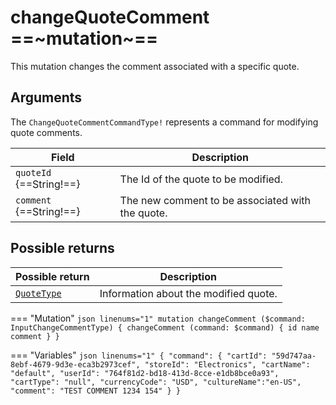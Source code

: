 # changeQuoteComment ==~mutation~==

This mutation changes the comment associated with a specific quote.

## Arguments

The `ChangeQuoteCommentCommandType!` represents a command for modifying quote comments.

| Field                        | Description                                              |
| ---------------------------- | -------------------------------------------------------- |
| `quoteId` {==String!==}      | The Id of the quote to be modified.                      |
| `comment` {==String!==}      | The new comment to be associated with the quote.         |

## Possible returns

| Possible return                                          	| Description                    	|
|---------------------------------------------------------	|-------------------------------	|
| [`QuoteType`](../objects/ChangeQuoteCommentCommandType.md)|  Information about the modified quote.  	|


=== "Mutation"
    ```json linenums="1"
    mutation changeComment ($command: InputChangeCommentType) {
        changeComment (command: $command) {
          id
          name
          comment
        }
    }
    ```

=== "Variables"
    ```json linenums="1"
    {
      "command": {
        "cartId": "59d747aa-8ebf-4679-9d3e-eca3b2973cef",
        "storeId": "Electronics",
        "cartName": "default",
        "userId": "764f81d2-bd18-413d-8cce-e1db8bce0a93",
        "cartType": "null",
        "currencyCode": "USD",
        "cultureName":"en-US",
        "comment": "TEST COMMENT 1234 154"
      }
    }
    ```
